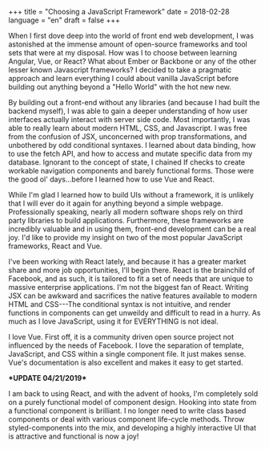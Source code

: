+++
title = "Choosing a JavaScript Framework"
date = 2018-02-28
language = "en"
draft = false
+++

When I first dove deep into the world of front end web development, I was astonished at the immense amount of open-source frameworks and tool sets that were at my disposal. How was I to choose between learning Angular, Vue, or React? What about Ember or Backbone or any of the other lesser known Javascript frameworks? I decided to take a pragmatic approach and learn everything I could about vanilla JavaScript before building out anything beyond a "Hello World" with the hot new new.

By building out a front-end without any libraries (and because I had built the backend myself), I was able to gain a deeper understanding of how user interfaces actually interact with server side code. Most importantly, I was able to really learn about modern HTML, CSS, and Javascript. I was free from the confusion of JSX, unconcerned with prop transformations, and unbothered by odd conditional syntaxes. I learned about data binding, how to use the fetch API, and how to access and mutate specific data from my database. Ignorant to the concept of state, I chained If checks to create workable navigation components and barely functional forms. Those were the good ol' days...before I learned how to use Vue and React.

While I'm glad I learned how to build UIs without a framework, it is unlikely that I will ever do it again for anything beyond a simple webpage. Professionally speaking, nearly all modern software shops rely on third party libraries to build applications. Furthermore, these frameworks are incredibly valuable and in using them, front-end development can be a real joy. I'd like to provide my insight on two of the most popular JavaScript frameworks, React and Vue.

I've been working with React lately, and because it has a greater market share and more job opportunities, I'll begin there. React is the brainchild of Facebook, and as such, it is tailored to fit a set of needs that are unique to massive enterprise applications. I'm not the biggest fan of React.  Writing JSX can be awkward and sacrifices the native features available to modern HTML and CSS---The conditional syntax is not intuitive, and render functions in components can get unweildy and difficult to read in a hurry.  As much as I love JavaScript, using it for EVERYTHING is not ideal.

I love Vue. First off, it is a community driven open source project not influenced by the needs of Facebook. I love the separation of template, JavaScript, and CSS within a single component file. It just makes sense. Vue's documentation is also excellent and makes it easy to get started.

**\***UPDATE 04/21/2019**\***

I am back to using React, and with the advent of hooks, I'm completely sold on a purely functional model of component design. Hooking into state from a functional component is brilliant. I no longer need to write class based components or deal with various component life-cycle methods. Throw styled-components into the mix, and developing a highly interactive UI that is attractive and functional is now a joy!
